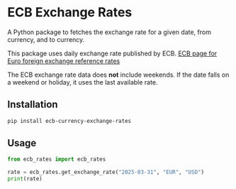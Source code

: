 # ECB Exchange Rates

A Python package to fetches the exchange rate for a given date, from currency, and to currency.

This package uses daily exchange rate published by ECB.
[ECB page for Euro foreign exchange reference rates](https://www.ecb.europa.eu/stats/policy_and_exchange_rates/euro_reference_exchange_rates/html/index.en.html)

The ECB exchange rate data does **not** include weekends.
If the date falls on a weekend or holiday, it uses the last available rate.

## Installation

```sh
pip install ecb-currency-exchange-rates
```

## Usage

```Python
from ecb_rates import ecb_rates

rate = ecb_rates.get_exchange_rate("2025-03-31", "EUR", "USD")
print(rate)
```